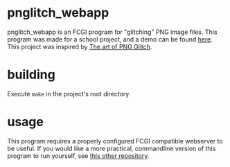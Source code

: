 # pnglitch\_webapp
pnglitch\_webapp is an FCGI program for "glitching" PNG image files. 
This program was made for a school project, and a demo can be found [here](http://pnglitch.xyz).
This project was inspired by [The art of PNG Glitch](https://ucnv.github.io/pnglitch/).

# building

Execute `make` in the project's root directory.

# usage

This program requires a properly configured FCGI compatible webserver to be useful.
If you would like a more practical, commandline version of this program to run
yourself, see [this other repository](https://github.com/spinclick/pnglitch).
